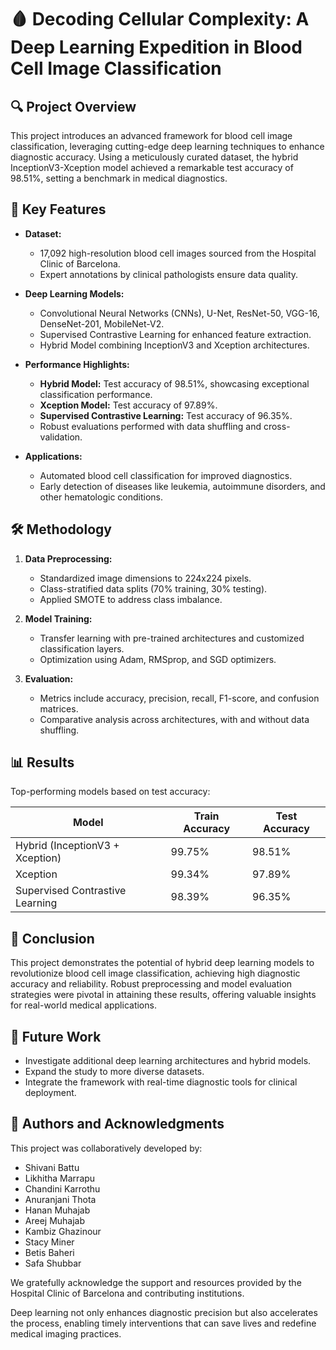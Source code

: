 # 🩸 Decoding Cellular Complexity: A Deep Learning Expedition in Blood Cell Image Classification

## 🔍 **Project Overview**
This project introduces an advanced framework for blood cell image classification, leveraging cutting-edge deep learning techniques to enhance diagnostic accuracy. Using a meticulously curated dataset, the hybrid InceptionV3-Xception model achieved a remarkable test accuracy of 98.51%, setting a benchmark in medical diagnostics.

## 🌟 **Key Features**
- **Dataset:**  
  - 17,092 high-resolution blood cell images sourced from the Hospital Clinic of Barcelona.  
  - Expert annotations by clinical pathologists ensure data quality.

- **Deep Learning Models:**  
  - Convolutional Neural Networks (CNNs), U-Net, ResNet-50, VGG-16, DenseNet-201, MobileNet-V2.  
  - Supervised Contrastive Learning for enhanced feature extraction.  
  - Hybrid Model combining InceptionV3 and Xception architectures.

- **Performance Highlights:**  
  - **Hybrid Model:** Test accuracy of 98.51%, showcasing exceptional classification performance.  
  - **Xception Model:** Test accuracy of 97.89%.  
  - **Supervised Contrastive Learning:** Test accuracy of 96.35%.  
  - Robust evaluations performed with data shuffling and cross-validation.

- **Applications:**  
  - Automated blood cell classification for improved diagnostics.  
  - Early detection of diseases like leukemia, autoimmune disorders, and other hematologic conditions.  

## 🛠️ **Methodology**
1. **Data Preprocessing:**  
   - Standardized image dimensions to 224x224 pixels.  
   - Class-stratified data splits (70% training, 30% testing).  
   - Applied SMOTE to address class imbalance.

2. **Model Training:**  
   - Transfer learning with pre-trained architectures and customized classification layers.  
   - Optimization using Adam, RMSprop, and SGD optimizers.

3. **Evaluation:**  
   - Metrics include accuracy, precision, recall, F1-score, and confusion matrices.  
   - Comparative analysis across architectures, with and without data shuffling.

## 📊 **Results**
Top-performing models based on test accuracy:

| **Model**                      | **Train Accuracy** | **Test Accuracy** |
|---------------------------------|--------------------|-------------------|
| Hybrid (InceptionV3 + Xception)| 99.75%            | 98.51%           |
| Xception                        | 99.34%            | 97.89%           |
| Supervised Contrastive Learning | 98.39%            | 96.35%           |

## 🧪 **Conclusion**
This project demonstrates the potential of hybrid deep learning models to revolutionize blood cell image classification, achieving high diagnostic accuracy and reliability. Robust preprocessing and model evaluation strategies were pivotal in attaining these results, offering valuable insights for real-world medical applications.

## 🚀 **Future Work**
- Investigate additional deep learning architectures and hybrid models.  
- Expand the study to more diverse datasets.  
- Integrate the framework with real-time diagnostic tools for clinical deployment.

## 🤝 **Authors and Acknowledgments**
This project was collaboratively developed by:  
- Shivani Battu  
- Likhitha Marrapu  
- Chandini Karrothu  
- Anuranjani Thota  
- Hanan Muhajab  
- Areej Muhajab  
- Kambiz Ghazinour  
- Stacy Miner  
- Betis Baheri  
- Safa Shubbar  

We gratefully acknowledge the support and resources provided by the Hospital Clinic of Barcelona and contributing institutions.


Deep learning not only enhances diagnostic precision but also accelerates the process, enabling timely interventions that can save lives and redefine medical imaging practices.

